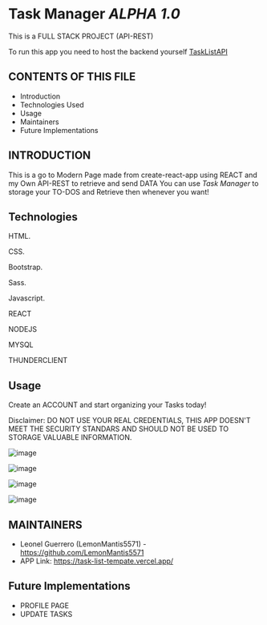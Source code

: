 # Task Manager *ALPHA 1.0*
This is a FULL STACK PROJECT (API-REST)

To run this app you need to host the backend yourself [TaskListAPI](https://github.com/LemonMantis5571/TASK-MANAGER-API)

CONTENTS OF THIS FILE
---------------------

 * Introduction
 * Technologies Used
 * Usage
 * Maintainers
 * Future Implementations


INTRODUCTION
------------

This is a go to Modern Page made from create-react-app using REACT and my Own API-REST to retrieve and send DATA
You can use *Task Manager* to storage your TO-DOS and Retrieve then whenever you want!


Technologies
------------

HTML.

CSS.

Bootstrap.

Sass.

Javascript.

REACT

NODEJS

MYSQL

THUNDERCLIENT

Usage
------------

Create an ACCOUNT and start organizing your Tasks today!


Disclaimer: DO NOT USE YOUR REAL CREDENTIALS, THIS APP DOESN'T MEET THE SECURITY STANDARS AND SHOULD NOT BE USED TO STORAGE VALUABLE INFORMATION.

![image](https://user-images.githubusercontent.com/85099589/222612191-9a0e644d-2854-4321-bc9c-0814bbe673ae.png)

![image](https://user-images.githubusercontent.com/85099589/222612253-a6aa6b70-b229-4615-b752-3936f8f19716.png)

![image](https://user-images.githubusercontent.com/85099589/222612346-7d569f59-29a5-4b94-a532-d7a63c661d08.png)

![image](https://user-images.githubusercontent.com/85099589/222610548-a4c04728-b733-4137-b9d5-4404a338e7df.png)




MAINTAINERS
-----------

 * Leonel Guerrero (LemonMantis5571) - https://github.com/LemonMantis5571
 * APP Link: https://task-list-tempate.vercel.app/

Future Implementations
-----------
 * PROFILE PAGE
 * UPDATE TASKS



